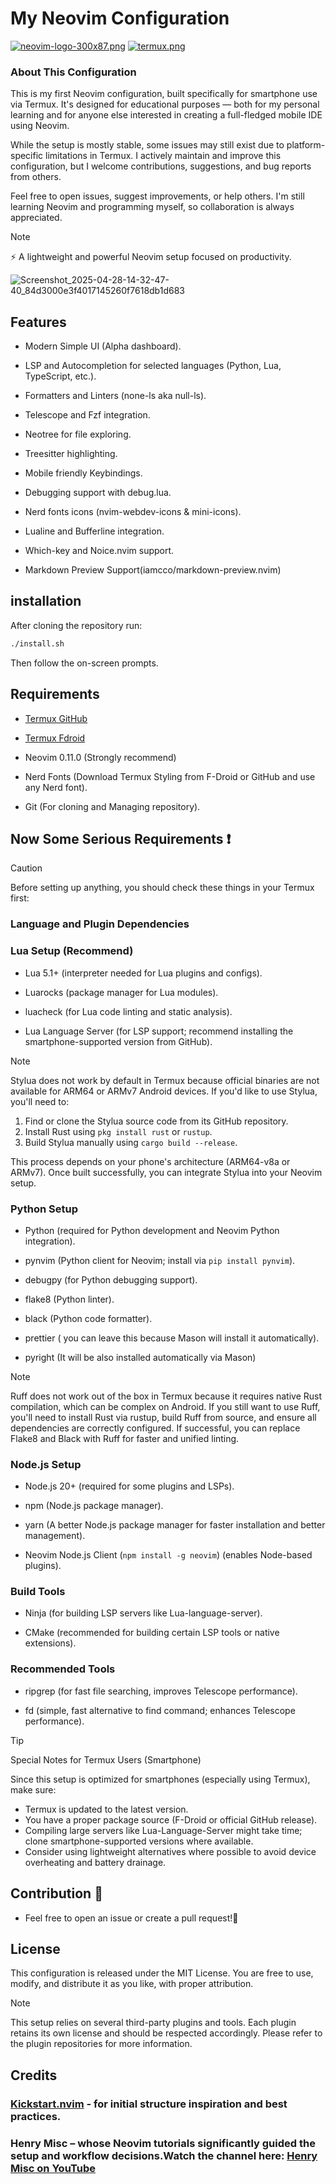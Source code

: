 # My Neovim Configuration

[![neovim-logo-300x87.png](https://i.postimg.cc/SKVHb9wf/neovim-logo-300x87.png)](https://postimg.cc/JyDpbs7s)
[![termux.png](https://i.postimg.cc/CLLSQjdJ/termux.png)](https://postimg.cc/9zS64wdq)

### About This Configuration

This is my first Neovim configuration, built specifically for smartphone use via Termux. It's designed for educational purposes — both for my personal learning and for anyone else interested in creating a full-fledged mobile IDE using Neovim.

While the setup is mostly stable, some issues may still exist due to platform-specific limitations in Termux. I actively maintain and improve this configuration, but I welcome contributions, suggestions, and bug reports from others.

Feel free to open issues, suggest improvements, or help others. I'm still learning Neovim and programming myself, so collaboration is always appreciated.

> [!NOTE]
> ⚡️ A lightweight and powerful Neovim setup focused on productivity.

![Screenshot_2025-04-28-14-32-47-40_84d3000e3f4017145260f7618db1d683](Screenshot_2025-04-28-14-32-47-40_84d3000e3f4017145260f7618db1d683.jpg)

## Features

- Modern Simple UI (Alpha dashboard).

- LSP and Autocompletion for selected languages (Python, Lua, TypeScript, etc.).

- Formatters and Linters (none-ls aka null-ls).

- Telescope and Fzf integration.

- Neotree for file exploring.

- Treesitter highlighting.

- Mobile friendly Keybindings.

- Debugging support with debug.lua.

- Nerd fonts icons (nvim-webdev-icons & mini-icons).

- Lualine and Bufferline integration.

- Which-key and Noice.nvim support.

- Markdown Preview Support(iamcco/markdown-preview.nvim)

## installation

After cloning the repository run: 

```sh
./install.sh
```

Then follow the on-screen prompts.

## Requirements

- [Termux GitHub](https://github.com/termux/termux-app)

- [Termux Fdroid](https://f-droid.org/packages/com.termux)

- Neovim 0.11.0 (Strongly recommend)

- Nerd Fonts (Download Termux Styling from F-Droid or GitHub and use any Nerd font).

- Git (For cloning and Managing repository).

## Now Some Serious Requirements ❗

> [!CAUTION]
> Before setting up anything, you should check these things in your Termux first:

### Language and Plugin Dependencies

### Lua Setup (Recommend)

- Lua 5.1+ (interpreter needed for Lua plugins and configs).

- Luarocks (package manager for Lua modules).

- luacheck (for Lua code linting and static analysis).

- Lua Language Server (for LSP support; recommend installing the smartphone-supported version from GitHub).

> [!NOTE]
> Stylua does not work by default in Termux because official binaries are not available for ARM64 or ARMv7 Android devices. If you'd like to use Stylua, you'll need to:
>
> 1. Find or clone the Stylua source code from its GitHub repository.
> 2. Install Rust using `pkg install rust` or `rustup`.
> 3. Build Stylua manually using `cargo build --release`.
>
> This process depends on your phone's architecture (ARM64-v8a or ARMv7). Once built successfully, you can integrate Stylua into your Neovim setup.

### Python Setup

- Python (required for Python development and Neovim Python integration).

- pynvim (Python client for Neovim; install via `pip install pynvim`).

- debugpy (for Python debugging support).

- flake8 (Python linter).

- black (Python code formatter).

- prettier ( you can leave this because Mason will install it automatically).

- pyright (It will be also installed automatically via Mason)

> [!NOTE]
> Ruff does not work out of the box in Termux because it requires native Rust compilation, which can be complex on Android. If you still want to use Ruff, you'll need to install Rust via rustup, build Ruff from source, and ensure all dependencies are correctly configured. If successful, you can replace Flake8 and Black with Ruff for faster and unified linting.

### Node.js Setup

- Node.js 20+ (required for some plugins and LSPs).

- npm (Node.js package manager).

- yarn (A better Node.js package manager for faster installation and better management).

- Neovim Node.js Client (`npm install -g neovim`) (enables Node-based plugins).

### Build Tools

- Ninja (for building LSP servers like Lua-language-server).

- CMake (recommended for building certain LSP tools or native extensions).

### Recommended Tools

- ripgrep (for fast file searching, improves Telescope performance).

- fd (simple, fast alternative to find command; enhances Telescope performance).

> [!TIP]
> Special Notes for Termux Users (Smartphone)
>
> Since this setup is optimized for smartphones (especially using Termux), make sure:
>
> - Termux is updated to the latest version.
> - You have a proper package source (F-Droid or official GitHub release).
> - Compiling large servers like Lua-Language-Server might take time; clone smartphone-supported versions where available.
> - Consider using lightweight alternatives where possible to avoid device overheating and battery drainage.

## Contribution 🫡

- Feel free to open an issue or create a pull request!💯

## License

This configuration is released under the MIT License. You are free to use, modify, and distribute it as you like, with proper attribution.

> [!NOTE]
> This setup relies on several third-party plugins and tools. Each plugin retains its own license and should be respected accordingly. Please refer to the plugin repositories for more information.

## Credits

### [Kickstart.nvim](https://github.com/nvim-lua/kickstart.nvim) - for initial structure inspiration and best practices.

### Henry Misc – whose Neovim tutorials significantly guided the setup and workflow decisions.Watch the channel here: [Henry Misc on YouTube](https://youtu.be/KYDG3AHgYEs?si=6GgJ39KnuQJG7swc)
